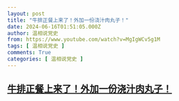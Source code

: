 ```yaml
---
layout: post
title: "牛排正餐上来了！外加一份浇汁肉丸子！"
date: 2024-06-16T01:51:05.000Z
author: 温相说党史
from: https://www.youtube.com/watch?v=MgIgWCv5g1M
tags: [ 温相说党史 ]
comments: True
categories: [ 温相说党史 ]
---
```

<!--1718502665000-->
[牛排正餐上来了！外加一份浇汁肉丸子！](https://www.youtube.com/watch?v=MgIgWCv5g1M)
------

<div>

</div>
